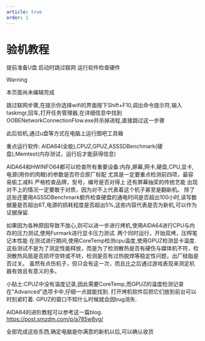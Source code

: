 ```yaml
---
article: true
order: 1
---
```


# 验机教程

提前准备U盘 启动时跳过联网 运行软件检查硬件
<!-- more -->

> [!warning]
> 本页面尚未编辑完成

跳过联网步骤,在提示你选择wifi的界面按下Shift+F10,调出命令提示符,输入taskmgr,回车,打开任务管理器,在详细信息中找到OOBENetworkConnectionFlow.exe并杀掉进程,直接跳过这一步骤

此后验机,通过u盘等方式在电脑上运行图吧工具箱

重点运行软件:
AIDA64(全能),CPUZ,GPUZ,ASSSDBenchmark(硬盘),Memtest(内存测试，运行后才能获得信息)

AIDA64和HWINFO64都可以检查所有重要设备:内存,屏幕,网卡,硬盘,CPU,显卡,电源(用你的肉眼)的参数是否符合原厂标配
尤其是一定要重点检测前四项，最容易偷工减料
严格检查品牌，型号，编号是否对得上
还有屏幕抽奖的传统艺能
出现对不上的情况一定要敢于对质，因为对不上代表着这个机子甚至是翻新机。
除了这些还要用ASSSDBenchmark额外检查硬盘的通电时间是否超出100小时,读写数据量是否超出6T,电源的损耗程度是否超出5%,这些内容代表是否为新机,可以作为证据保留.

如果因为各种原因导致不放心,则可以进一步进行烤机,使用AIDA64进行CPU与内存的压力测试,使用Furmark进行显卡压力测试.
两个同时运行，开始双烤，压榨笔记本性能
在测试进行期间,使用CoreTemp检测cpu温度,使用GPUZ检测显卡温度.
这些测试不是为了测定性能释放，而是为了检测散热是否有硬伤与媒体机不符，检测散热风扇是否损坏空转或不转，检测是否有过热脱焊等稳定性问题，出厂硅脂是否过关。
虽然有点伤机子，但只会有这一次，而且比之后通过游戏表现来测定机器有效且有意义的多。

小贴士:CPUZ中没有温度记录,因此需要CoreTemp,而GPUZ的温度检测记录在"Advanced"选项卡中,仔细一点就能找到.
打开烤机软件后把它们放到前台可以时刻紧盯着.
GPUZ的窗口不知什么时候就会因bug消失.

AIDA64的进阶教程可以参考这一篇blog.
https://post.smzdm.com/p/a785w8vg/

全部完成这些东西,确定电脑是你满意的新机以后,可以确认收货